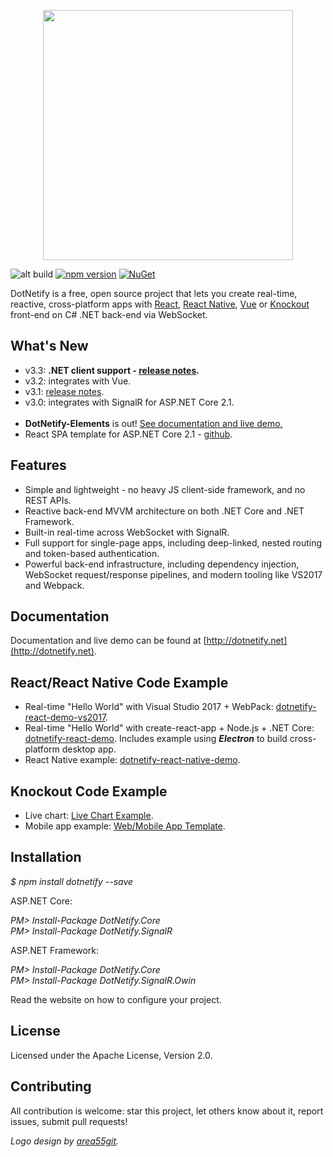 
<p align="center"><img width="400px" src="http://dotnetify.net/content/images/dotnetify-logo.png"></p>

![alt build](https://ci.appveyor.com/api/projects/status/github/dsuryd/dotnetify?svg=true)
[![npm version](https://badge.fury.io/js/dotnetify.svg)](https://badge.fury.io/js/dotnetify)
[![NuGet](https://img.shields.io/nuget/v/DotNetify.SignalR.svg?style=flat-square)](https://www.nuget.org/packages/DotNetify.SignalR/) 

DotNetify is a free, open source project that lets you create real-time, reactive, cross-platform apps with [React](https://facebook.github.io/react/), [React Native](https://facebook.github.io/react-native/), [Vue](https://vuejs.org) or [Knockout](http://knockoutjs.com) front-end on C# .NET back-end via WebSocket. 

## What's New

* v3.3: **.NET client support - [release notes](https://github.com/dsuryd/dotNetify/releases/tag/v3.3.1).**
* v3.2: integrates with Vue.
* v3.1: [release notes](https://github.com/dsuryd/dotNetify/releases/tag/nuget_v.3.1).
* v3.0: integrates with SignalR for ASP.NET Core 2.1.
<br/><br/>
* **DotNetify-Elements** is out! <a href="http://dotnetify.net/elements">See documentation and live demo.</a> 
* React SPA template for ASP.NET Core 2.1 - [github](https://github.com/dsuryd/dotnetify-react-demo-vs2017/tree/master/ReactTemplate).

## Features

* Simple and lightweight - no heavy JS client-side framework, and no REST APIs.
* Reactive back-end MVVM architecture on both .NET Core and .NET Framework.
* Built-in real-time across WebSocket with SignalR.
* Full support for single-page apps, including deep-linked, nested routing and token-based authentication.
* Powerful back-end infrastructure, including dependency injection, WebSocket request/response pipelines, and modern tooling like VS2017 and Webpack.

## Documentation

Documentation and live demo can be found at [http://dotnetify.net](http://dotnetify.net).

## React/React Native Code Example   

* Real-time "Hello World" with Visual Studio 2017 + WebPack: [dotnetify-react-demo-vs2017](https://github.com/dsuryd/dotnetify-react-demo-vs2017).   
* Real-time "Hello World" with create-react-app + Node.js + .NET Core: [dotnetify-react-demo](https://github.com/dsuryd/dotnetify-react-demo).  Includes example using ***Electron*** to build cross-platform desktop app.
* React Native example: [dotnetify-react-native-demo](https://github.com/dsuryd/dotnetify-react-native-demo).

## Knockout Code Example

* Live chart: [Live Chart Example](https://github.com/dsuryd/dotnetify-knockout-demo/tree/master/LiveChart).    
* Mobile app example: [Web/Mobile App Template](https://github.com/dsuryd/dotnetify-knockout-demo/tree/master/MobileApp).

## Installation

*$ npm install dotnetify --save*

ASP.NET Core:

*PM> Install-Package DotNetify.Core*  
*PM> Install-Package DotNetify.SignalR*  

ASP.NET Framework:

*PM> Install-Package DotNetify.Core*  
*PM> Install-Package DotNetify.SignalR.Owin*  

Read the website on how to configure your project.

## License
Licensed under the Apache License, Version 2.0.

## Contributing
All contribution is welcome: star this project, let others know about it, report issues, submit pull requests!

_Logo design by [area55git](https://github.com/area55git)._

